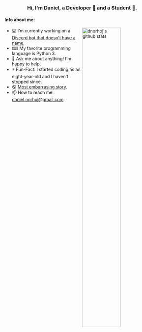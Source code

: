 <!-- Banner -->
<h3 align="center">Hi, I'm Daniel, a Developer 🚀 and a Student 📓.</h3>

#### **Info about me:**

<a href="https://github.com/dnorhoj">
  <img width="50%" align="right" alt="dnorhoj's github stats" src="https://github-readme-stats.vercel.app/api?username=dnorhoj&show_icons=true&hide_border=true" />
</a>

- 💻 I’m currently working on a [Discord bot that doesn't have a name](https://github.com/dnorhoj/unnammeddiscordbot).
- ⌨ My favorite programming language is Python 3.
- 💬 Ask me about anything! I'm happy to help.
- ⚡️ Fun-Fact: I started coding as an eight-year-old and I haven't stopped since.
- 😰 [Most embarrasing story](https://youtu.be/dQw4w9WgXcQ).
- 📫 How to reach me: [daniel.norhoj@gmail.com](mailto:daniel.norhoj@gmail.com).
